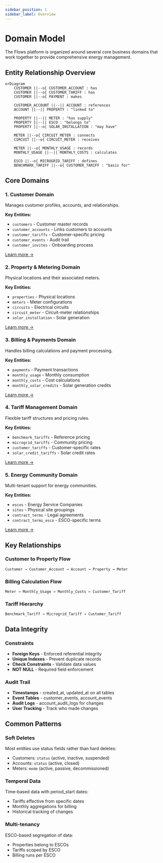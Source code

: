 ```yaml
---
sidebar_position: 1
sidebar_label: Overview
---
```


# Domain Model

The Flows platform is organized around several core business domains that work together to provide comprehensive energy management.

## Entity Relationship Overview

```mermaid
erDiagram
    CUSTOMER ||--o{ CUSTOMER_ACCOUNT : has
    CUSTOMER ||--o{ CUSTOMER_TARIFF : has
    CUSTOMER ||--o{ PAYMENT : makes
    
    CUSTOMER_ACCOUNT ||--|| ACCOUNT : references
    ACCOUNT ||--|| PROPERTY : "linked to"
    
    PROPERTY ||--|| METER : "has supply"
    PROPERTY }|--|| ESCO : "belongs to"
    PROPERTY ||--o| SOLAR_INSTALLATION : "may have"
    
    METER ||--o{ CIRCUIT_METER : connects
    CIRCUIT ||--o{ CIRCUIT_METER : receives
    
    METER ||--o{ MONTHLY_USAGE : records
    MONTHLY_USAGE ||--|| MONTHLY_COSTS : calculates
    
    ESCO ||--o{ MICROGRID_TARIFF : defines
    BENCHMARK_TARIFF ||--o{ CUSTOMER_TARIFF : "basis for"
```

## Core Domains

### 1. Customer Domain

Manages customer profiles, accounts, and relationships.

**Key Entities:**
- `customers` - Customer master records
- `customer_accounts` - Links customers to accounts
- `customer_tariffs` - Customer-specific pricing
- `customer_events` - Audit trail
- `customer_invites` - Onboarding process

[Learn more →](/docs/flows/domain-model/customers)

### 2. Property & Metering Domain

Physical locations and their associated meters.

**Key Entities:**
- `properties` - Physical locations
- `meters` - Meter configurations
- `circuits` - Electrical circuits
- `circuit_meter` - Circuit-meter relationships
- `solar_installation` - Solar generation

[Learn more →](/docs/flows/domain-model/properties)

### 3. Billing & Payments Domain

Handles billing calculations and payment processing.

**Key Entities:**
- `payments` - Payment transactions
- `monthly_usage` - Monthly consumption
- `monthly_costs` - Cost calculations
- `monthly_solar_credits` - Solar generation credits

[Learn more →](/docs/flows/domain-model/billing)

### 4. Tariff Management Domain

Flexible tariff structures and pricing rules.

**Key Entities:**
- `benchmark_tariffs` - Reference pricing
- `microgrid_tariffs` - Community pricing
- `customer_tariffs` - Customer-specific rates
- `solar_credit_tariffs` - Solar credit rates

[Learn more →](/docs/flows/domain-model/tariffs)

### 5. Energy Community Domain

Multi-tenant support for energy communities.

**Key Entities:**
- `escos` - Energy Service Companies
- `sites` - Physical site groupings
- `contract_terms` - Legal agreements
- `contract_terms_esco` - ESCO-specific terms

[Learn more →](/docs/flows/domain-model/escos)

## Key Relationships

### Customer to Property Flow
```
Customer → Customer_Account → Account → Property → Meter
```

### Billing Calculation Flow
```
Meter → Monthly_Usage → Monthly_Costs ← Customer_Tariff
```

### Tariff Hierarchy
```
Benchmark_Tariff → Microgrid_Tariff → Customer_Tariff
```

## Data Integrity

### Constraints

- **Foreign Keys** - Enforced referential integrity
- **Unique Indexes** - Prevent duplicate records
- **Check Constraints** - Validate data values
- **NOT NULL** - Required field enforcement

### Audit Trail

- **Timestamps** - created_at, updated_at on all tables
- **Event Tables** - customer_events, account_events
- **Audit Logs** - account_audit_logs for changes
- **User Tracking** - Track who made changes

## Common Patterns

### Soft Deletes
Most entities use status fields rather than hard deletes:
- Customers: `status` (active, inactive, suspended)
- Accounts: `status` (active, closed)
- Meters: `mode` (active, passive, decommissioned)

### Temporal Data
Time-based data with period_start dates:
- Tariffs effective from specific dates
- Monthly aggregations for billing
- Historical tracking of changes

### Multi-tenancy
ESCO-based segregation of data:
- Properties belong to ESCOs
- Tariffs scoped by ESCO
- Billing runs per ESCO